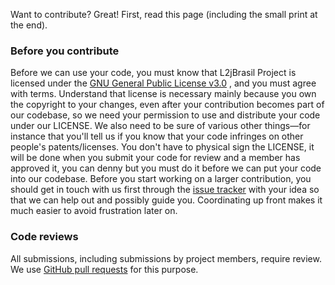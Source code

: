 Want to contribute? Great! First, read this page (including the small print at the end).

### Before you contribute
Before we can use your code, you must know that L2jBrasil Project is licensed under the
[GNU General Public License v3.0](https://github.org.l2jasil/Server-Interlude/blob/master/LICENSE)
, and you must agree with terms. Understand that license is necessary mainly because you 
own the copyright to your changes, even after your contribution becomes part of our
codebase, so we need your permission to use and distribute your code under our LICENSE.
We also need to be sure of various other things—for instance that you'll tell us if you
know that your code infringes on other people's patents/licenses. You don't have to physical sign
the LICENSE, it will be done when you submit your code for review and a member has
approved it, you can denny but you must do it before we can put your code into our codebase.
Before you start working on a larger contribution, you should get in touch with
us first through the [issue tracker](https://github.org.l2jasil/Server-Interlude/issues) with your idea so that we can help out and
possibly guide you. Coordinating up front makes it much easier to avoid
frustration later on.

### Code reviews
All submissions, including submissions by project members, require review. We
use [GitHub pull requests](https://github.org.l2jasil/Server-Interlude/issues) for this purpose.
